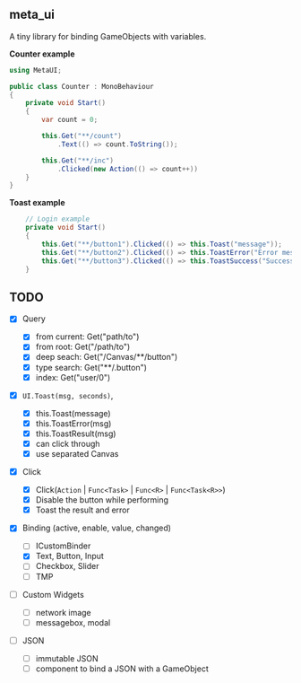 ## meta_ui

A tiny library for binding GameObjects with variables.

**Counter example**

```cs
using MetaUI;

public class Counter : MonoBehaviour
{
    private void Start()
    {
        var count = 0;

        this.Get("**/count")
            .Text(() => count.ToString());

        this.Get("**/inc")
            .Clicked(new Action(() => count++))
    }
}

```

**Toast example**

```cs
    // Login example
    private void Start()
    {
        this.Get("**/button1").Clicked(() => this.Toast("message"));
        this.Get("**/button2").Clicked(() => this.ToastError("Error message"));
        this.Get("**/button3").Clicked(() => this.ToastSuccess("Success message"));
    }
```

## TODO

- [x] Query

  - [x] from current: Get("path/to")
  - [x] from root: Get("/path/to")
  - [x] deep seach: Get("/Canvas/\*\*/button")
  - [x] type search: Get("\*\*/.button")
  - [x] index: Get("user/0")

- [x] `UI.Toast(msg, seconds)`,

  - [x] this.Toast(message)
  - [x] this.ToastError(msg)
  - [x] this.ToastResult(msg)
  - [x] can click through
  - [x] use separated Canvas

- [x] Click

  - [x] Click(`Action` | `Func<Task>` | `Func<R>` | `Func<Task<R>>`)
  - [x] Disable the button while performing
  - [x] Toast the result and error

- [x] Binding (active, enable, value, changed)

  - [ ] ICustomBinder
  - [x] Text, Button, Input
  - [ ] Checkbox, Slider
  - [ ] TMP

- [ ] Custom Widgets

  - [ ] network image
  - [ ] messagebox, modal

- [ ] JSON
  - [ ] immutable JSON
  - [ ] component to bind a JSON with a GameObject
